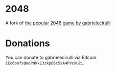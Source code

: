 # 2048

A fork of [the popular 2048 game by gabrielecirulli](http://gabrielecirulli.github.io/2048/)

# Donations

You can donate to gabrielecirulli via Bitcoin: `1Ec6onfsQmoP9kkL3zkpB6c5sA4PVcXU2i`.
